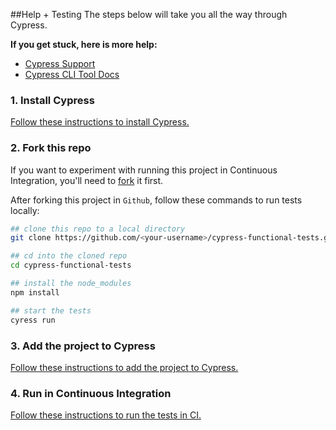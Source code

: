 ##Help + Testing
The steps below will take you all the way through Cypress.

**If you get stuck, here is more help:**

* [Cypress Support](https://on.cypress.io/support)
* [Cypress CLI Tool Docs](https://github.com/cypress-io/cypress-cli)

### 1. Install Cypress

[Follow these instructions to install Cypress.](https://on.cypress.io/installing-cypress)

### 2. Fork this repo

If you want to experiment with running this project in Continuous Integration, you'll need to [fork](https://github.com/cypress-io/cypress-example-phonecat#fork-destination-box) it first.

After forking this project in `Github`, follow these commands to run tests locally:

```bash
## clone this repo to a local directory
git clone https://github.com/<your-username>/cypress-functional-tests.git

## cd into the cloned repo
cd cypress-functional-tests

## install the node_modules
npm install

## start the tests
cyress run
```

### 3. Add the project to Cypress

[Follow these instructions to add the project to Cypress.](https://on.cypress.io/writing-your-first-test)

### 4. Run in Continuous Integration

[Follow these instructions to run the tests in CI.](https://on.cypress.io/continuous-integration)